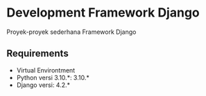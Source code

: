 # Development Framework Django

Proyek-proyek sederhana Framework Django

## Requirements
<ul>
<li>Virtual Environtment</li>
<li>Python versi 3.10.*: 3.10.*</li>
<li>Django versi: 4.2.*</li>
</ul>